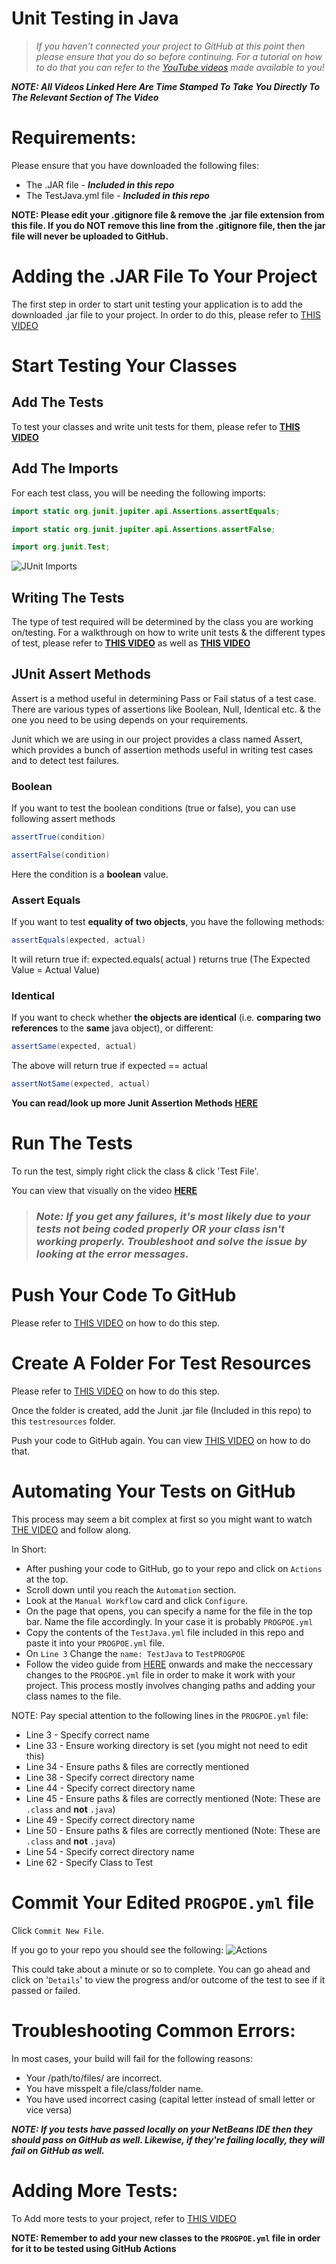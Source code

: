# Unit Testing in Java

>_If you haven't connected your project to GitHub at this point then please ensure that you do so before continuing. For a tutorial on how to do that you can refer to the [YouTube videos](https://youtube.com/playlist?list=PL480DYS-b_kfHSYf2yzLgto_mwDr_U-Q6) made available to you!_

***NOTE: All Videos Linked Here Are Time Stamped To Take You Directly To The Relevant Section of The Video***

# Requirements:
Please ensure that you have downloaded the following files:
* The .JAR file - ***Included in this repo***
* The TestJava.yml file - ***Included in this repo***

**NOTE: Please edit your .gitignore file & remove the .jar file extension from this file. If you do NOT remove this line from the .gitignore file, then the jar file will never be uploaded to GitHub.**

# Adding the .JAR File To Your Project
The first step in order to start unit testing your application is to add the downloaded .jar file to your project. In order to do this, please refer to [THIS VIDEO](https://youtu.be/M9DzeAw3uMY?t=196)

# Start Testing Your Classes
## **Add The Tests**
To test your classes and write unit tests for them, please refer to **[THIS VIDEO](https://youtu.be/fQaUsfEzGdw?t=130)**

## **Add The Imports**
For each test class, you will be needing the following imports:
```java
import static org.junit.jupiter.api.Assertions.assertEquals;  

import static org.junit.jupiter.api.Assertions.assertFalse;

import org.junit.Test;
```

![JUnit Imports](./images/Imports.png)

## **Writing The Tests**
The type of test required will be determined by the class you are working on/testing. For a walkthrough on how to write unit tests & the different types of test, please refer to **[THIS VIDEO](https://youtu.be/1Pa15vDWG-8?t=61)** as well as **[THIS VIDEO](https://youtu.be/DmL4gG9vG0A)**

## **JUnit Assert Methods**
Assert is a method useful in determining Pass or Fail status of a test case. There are various types of assertions like Boolean, Null, Identical etc. & the one you need to be using depends on your requirements.

Junit which we are using in our project provides a class named Assert, which provides a bunch of assertion methods useful in writing test cases and to detect test failures.

### **Boolean**
If you want to test the boolean conditions (true or false), you can use following assert methods

```java
assertTrue(condition)
```
```java
assertFalse(condition)
```
Here the condition is a **boolean** value.

### **Assert Equals**
If you want to test **equality of two objects**, you have the following methods:

```java
assertEquals(expected, actual)
```

It will return true if: expected.equals( actual ) returns true (The Expected Value = Actual Value)

### **Identical**
If you want to check whether **the objects are identical** (i.e. **comparing two references** to the **same** java object), or different:

```java
assertSame(expected, actual)
```
The above will return true if expected == actual

```java
assertNotSame(expected, actual)
```

**You can read/look up more Junit Assertion Methods [HERE](https://junit.org/junit4/javadoc/4.8/org/junit/Assert.html)**

# **Run The Tests**
To run the test, simply right click the class & click 'Test File'.

You can view that visually on the video **[HERE](https://youtu.be/1Pa15vDWG-8?t=153)**

> ### _Note: If you get any failures, it's most likely due to your tests not being coded properly OR your class isn't working properly. Troubleshoot and solve the issue by looking at the error messages._

# Push Your Code To GitHub
Please refer to [THIS VIDEO](https://youtu.be/SqHkWHtmMJo?t=11) on how to do this step.

# Create A Folder For Test Resources
Please refer to [THIS VIDEO](https://youtu.be/SqHkWHtmMJo?t=55) on how to do this step.

Once the folder is created, add the Junit .jar file (Included in this repo) to this `testresources` folder. 

Push your code to GitHub again. You can view [THIS VIDEO](https://youtu.be/SqHkWHtmMJo?t=110) on how to do that.

# Automating Your Tests on GitHub
This process may seem a bit complex at first so you might want to watch [THE VIDEO](https://youtu.be/dWbDN7lxWu4) and follow along.

In Short:
* After pushing your code to GitHub, go to your repo and click on `Actions` at the top.
* Scroll down until you reach the `Automation` section.
* Look at the `Manual Workflow` card and click `Configure`.
* On the page that opens, you can specify a name for the file in the top bar. Name the file accordingly. In your case it is probably `PROGPOE.yml`
* Copy the contents of the `TestJava.yml` file included in this repo and paste it into your `PROGPOE.yml` file.
* On `Line 3` Change the `name: TestJava` to `TestPROGPOE`
* Follow the video guide from [HERE](https://youtu.be/dWbDN7lxWu4?t=161) onwards and make the neccessary changes to the `PROGPOE.yml` file in order to make it work with your project. This process mostly involves changing paths and adding your class names to the file.

NOTE: Pay special attention to the following lines in the `PROGPOE.yml` file:
* Line 3 - Specify correct name
* Line 33 - Ensure working directory is set (you might not need to edit this)
* Line 34 - Ensure paths & files are correctly mentioned
* Line 38 - Specify correct directory name
* Line 44 - Specify correct directory name
* Line 45 - Ensure paths & files are correctly mentioned (Note: These are `.class` and **not** `.java`)
* Line 49 - Specify correct directory name
* Line 50 - Ensure paths & files are correctly mentioned (Note: These are `.class` and **not** `.java`)
* Line 54 - Specify correct directory name
* Line 62 -  Specify Class to Test

# Commit Your Edited `PROGPOE.yml` file
Click `Commit New File`.

If you go to your repo you should see the following:
![Actions](./images/Actions.png)

This could take about a minute or so to complete. You can go ahead and click on '`Details`' to view the progress and/or outcome of the test to see if it passed or failed.

# Troubleshooting Common Errors:
In most cases, your build will fail for the following reasons:
* Your /path/to/files/ are incorrect.
* You have misspelt a file/class/folder name.
* You have used incorrect casing (capital letter instead of small letter or vice versa)

***NOTE: If you tests have passed locally on your NetBeans IDE then they should pass on GitHub as well. Likewise, if they're failing locally, they will fail on GitHub as well.***

# Adding More Tests:
To Add more tests to your project, refer to [THIS VIDEO](https://youtu.be/omSrINZdSDU)

**NOTE: Remember to add your new classes to the `PROGPOE.yml` file in order for it to be tested using GitHub Actions**

